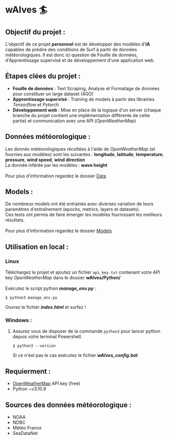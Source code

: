 # wAIves 🏄

## Objectif du projet :
L'objectif de ce projet **personnel** est de développer des modèles d'**IA** capables de prédire des conditions de Surf à partir de données météorologiques.
Il est donc ici question de Fouille de données, d'Apprentissage supervisé et de développement d'une application web.

## Étapes clées du projet :
- **Fouille de données** : Text Scraping, Analyse et Formatage de données pour constituer un large dataset (4GO)
- **Apprentissage supervisé** : Training de models à partir des librairies *Tensorflow* et *Pytorch*
- **Développement web** : Mise en place de la logique d'un server (chaque branche du projet contient une implémentation différente de cette partie) et
communication avec une API (*OpenWeatherMap*)

## Données météorologique :
Les donnés météorologiques récoltées  à l'aide de *OpenWeatherMap* (et fournies aux modèles) sont les suivantes : **longitude**, **latitude**, **temperature**, **pressure**, **wind speed**, **wind direction**
<br>
La donnée inférée par les modèles : **wave height**
<br>
<br>
Pour plus d'information regardez le dossier [Data](https://github.com/LugolBis/wAIves/tree/main/DATA)

## Models :
De nombreux models ont été entrainés avec diverses variation de leurs paramètres d'entraînement (epochs, metrics, layers et datasets).
<br>
Ces tests ont permis de faire émerger les modèles fournissant les meilleurs résultats.
<br>
<br>
Pour plus d'information regardez le dossier [Models](https://github.com/LugolBis/wAIves/tree/main/Models)

## Utilisation en local :
### Linux
Téléchargez le projet et ajoutez un fichier ```api_key.txt``` contenant votre API key *OpenWeatherMap* dans le dossier **wAIves/Python/**
<br>
<br>
Exécutez le script python ***manage_env.py*** :
```
$ python3 manage_env.py
```
Ouvrez le fichier ***index.html*** et surfez !

### Windows :
1. Assurez vous de disposer de la commande ```python3``` pour lancer python depuis votre terminal Powershell.<br>
   ```
   $ python3 --version
   ```
   Si ce n'est pas le cas exécutez le fichier ***wAIves_config.bat***

## Requierment :
- [OpenWeatherMap](https://openweathermap.org/appid) API key (free)
- Python ~v3.10.9

## Sources des données météorologique :
- NOAA
- NDBC
- Météo France
- SeaDataNet
